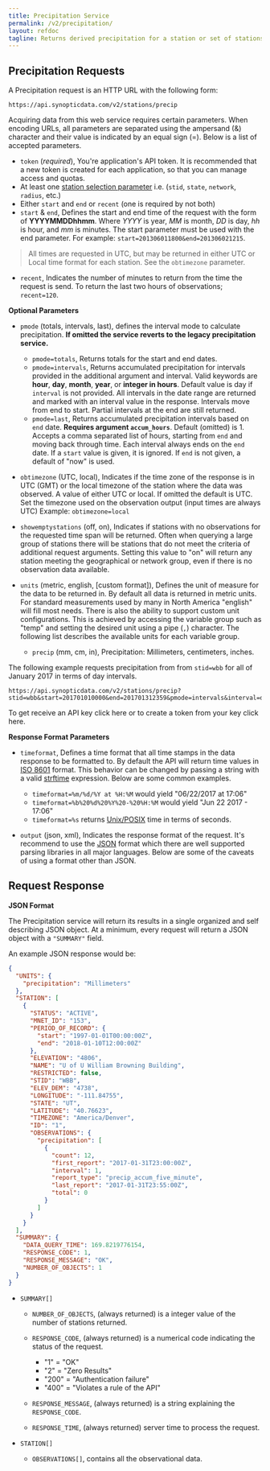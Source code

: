 ```yaml
---
title: Precipitation Service
permalink: /v2/precipitation/
layout: refdoc
tagline: Returns derived precipitation for a station or set of stations based on a time span
---
```


## Precipitation Requests

A Precipitation request is an HTTP URL with the following form:

```
https://api.synopticdata.com/v2/stations/precip
```

Acquiring data from this web service requires certain parameters. When encoding URLs, all parameters are separated using the ampersand (&) character and their value is indicated by an equal sign (=). Below is a list of accepted parameters.

* `token` (_required_), You're application's API token. It is recommended that a new token is created for each application, so that you can manage access and quotas.
* At least one [station selection parameter][station-selectors] i.e. (`stid`, `state`, `network`, `radius`, etc.)
* Either `start` and `end` or `recent` (one is required by not both)
* `start` & `end`, Defines the start and end time of the request with the form of **YYYYMMDDhhmm**. Where _YYYY_ is year, _MM_ is month, _DD_ is day, _hh_ is hour, and _mm_ is minutes. The start parameter must be used with the end parameter. For example: `start=201306011800&end=201306021215`.

> All times are requested in UTC, but may be returned in either UTC or Local time format for each station. See the `obtimezone` parameter.

* `recent`, Indicates the number of minutes to return from the time the request is send. To return the last two hours of observations; `recent=120`.

**Optional Parameters**

* `pmode` (totals, intervals, last), defines the interval mode to calculate precipitation. **If omitted the service reverts to the legacy precipitation service.**

  * `pmode=totals`, Returns totals for the start and end dates.
  * `pmode=intervals`, Returns accumulated precipitation for intervals provided in the additional argument and interval. Valid keywords are **hour**, **day**, **month**, **year**, or **integer in hours**. Default value is day if `interval` is not provided. All intervals in the date range are returned and marked with an interval value in the response. Intervals move from end to start. Partial intervals at the end are still returned.
  * `pmode=last`, Returns accumulated precipitation intervals based on `end` date. **Requires argument `accum_hours`**. Default (omitted) is 1. Accepts a comma separated list of hours, starting from `end` and moving back through time. Each interval always ends on the `end` date. If a `start` value is given, it is ignored. If `end` is not given, a default of "now" is used.

* `obtimezone` (UTC, local), Indicates if the time zone of the response is in UTC (GMT) or the local timezone of the station where the data was observed. A value of either UTC or local. If omitted the default is UTC. Set the timezone used on the observation output (input times are always UTC) Example: `obtimezone=local`

* `showemptystations` (off, on), Indicates if stations with no observations for the requested time span will be returned. Often when querying a large group of stations there will be stations that do not meet the criteria of additional request arguments. Setting this value to "on" will return any station meeting the geographical or network group, even if there is no observation data available.

* `units` (metric, english, [custom format]), Defines the unit of measure for the data to be returned in. By default all data is returned in metric units. For standard measurements used by many in North America "english" will fill most needs. There is also the ability to support custom unit configurations. This is achieved by accessing the variable group such as "temp" and setting the desired unit using a pipe (`,`) character. The following list describes the available units for each variable group.

  * `precip` (mm, cm, in), Precipitation: Millimeters, centimeters, inches.

The following example requests precipitation from from `stid=wbb` for all of January 2017 in terms of day intervals.

```
https://api.synopticdata.com/v2/stations/precip?stid=wbb&start=201701010000&end=201701312359&pmode=intervals&interval=day&token=YOUR_TOKEN_HERE
```

To get receive an API key click here or to create a token from your key click here.

**Response Format Parameters**

* `timeformat`, Defines a time format that all time stamps in the data response to be formatted to. By default the API will return time values in [ISO 8601][iso-8601] format. This behavior can be changed by passing a string with a valid [strftime][strftime] expression. Below are some common examples.

  * `timeformat=%m/%d/%Y at %H:%M` would yield "06/22/2017 at 17:06"
  * `timeformat=%b%20%d%20%Y%20-%20%H:%M` would yield "Jun 22 2017 - 17:06"
  * `timeformat=%s` returns [Unix/POSIX][epoch-seconds] time in terms of seconds.

* `output` (json, xml), Indicates the response format of the request. It's recommend to use the [JSON] format which there are well supported parsing libraries in all major languages. Below are some of the caveats of using a format other than JSON.

## Request Response

**JSON Format**

The Precipitation service will return its results in a single organized and self describing JSON object. At a minimum, every request will return a JSON object with a `"SUMMARY"` field.

An example JSON response would be:

```json
{
  "UNITS": {
    "precipitation": "Millimeters"
  },
  "STATION": [
    {
      "STATUS": "ACTIVE",
      "MNET_ID": "153",
      "PERIOD_OF_RECORD": {
        "start": "1997-01-01T00:00:00Z",
        "end": "2018-01-10T12:00:00Z"
      },
      "ELEVATION": "4806",
      "NAME": "U of U William Browning Building",
      "RESTRICTED": false,
      "STID": "WBB",
      "ELEV_DEM": "4738",
      "LONGITUDE": "-111.84755",
      "STATE": "UT",
      "LATITUDE": "40.76623",
      "TIMEZONE": "America/Denver",
      "ID": "1",
      "OBSERVATIONS": {
        "precipitation": [
          {
            "count": 12,
            "first_report": "2017-01-31T23:00:00Z",
            "interval": 1,
            "report_type": "precip_accum_five_minute",
            "last_report": "2017-01-31T23:55:00Z",
            "total": 0
          }
        ]
      }
    }
  ],
  "SUMMARY": {
    "DATA_QUERY_TIME": 169.8219776154,
    "RESPONSE_CODE": 1,
    "RESPONSE_MESSAGE": "OK",
    "NUMBER_OF_OBJECTS": 1
  }
}
```

* `SUMMARY[]`

  * `NUMBER_OF_OBJECTS`, (always returned) is a integer value of the number of stations returned.
  * `RESPONSE_CODE`, (always returned) is a numerical code indicating the status of the request.

    * "1" = "OK"
    * "2" = "Zero Results"
    * "200" = "Authentication failure"
    * "400" = "Violates a rule of the API"

  * `RESPONSE_MESSAGE`, (always returned) is a string explaining the `RESPONSE_CODE`.
  * `RESPONSE_TIME`, (always returned) server time to process the request.

* `STATION[]`

  * `OBSERVATIONS[]`, contains all the observational data.

<!-- References & URLs -->

[epoch-seconds]: https://en.wikipedia.org/wiki/Unix_time
[iso-8601]: https://en.wikipedia.org/wiki/ISO_8601
[json]: https://json.org/
[station-selectors]: ../station-selectors/
[strftime]: https://man7.org/linux/man-pages/man3/strftime.3.html
